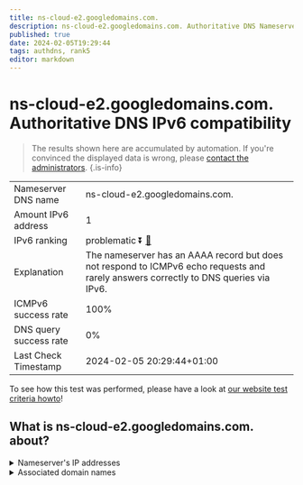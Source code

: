 ```yaml
---
title: ns-cloud-e2.googledomains.com.
description: ns-cloud-e2.googledomains.com. Authoritative DNS Nameserver IPv6 compatibility
published: true
date: 2024-02-05T19:29:44
tags: authdns, rank5
editor: markdown
---
```


# ns-cloud-e2.googledomains.com. Authoritative DNS IPv6 compatibility

> The results shown here are accumulated by automation. If you're convinced the displayed data is wrong, please [contact the administrators](/howto/chat). 
{.is-info}




|   |   |
| - | - |
| Nameserver DNS name | ns-cloud-e2.googledomains.com.
| Amount IPv6 address | 1
| IPv6 ranking | problematic :arrow_double_down: [🔗](/howto/ranking) |
| Explanation | The nameserver has an AAAA record but does not respond to ICMPv6 echo requests and rarely answers correctly to DNS queries via IPv6. |
| ICMPv6 success rate | 100%|
| DNS query success rate | 0% |
| Last Check Timestamp | 2024-02-05 20:29:44+01:00 |

To see how this test was performed, please have a look at [our website test criteria howto](/howto/testcriteria/authdns)!


## What is ns-cloud-e2.googledomains.com. about?




<details>
<summary>Nameserver's IP addresses</summary>

2001:4860:4802:34::6e

</details>



<details>
<summary>Associated domain names</summary>

www.cardinalhealth.com

</details>
